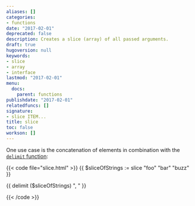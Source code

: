 ```yaml
---
aliases: []
categories:
- functions
date: "2017-02-01"
deprecated: false
description: Creates a slice (array) of all passed arguments.
draft: true
hugoversion: null
keywords:
- slice
- array
- interface
lastmod: "2017-02-01"
menu:
  docs:
    parent: functions
publishdate: "2017-02-01"
relatedfuncs: []
signature:
- slice ITEM...
title: slice
toc: false
workson: []
---
```


One use case is the concatenation of elements in combination with the [`delimit` function][]:

{{< code file="slice.html" >}}
{{ $sliceOfStrings := slice "foo" "bar" "buzz" }}
<!-- returns the slice [ "foo", "bar", "buzz"] -->
{{ delimit ($sliceOfStrings) ", " }}
<!-- returns the string "foo, bar, buzz" -->
{{< /code >}}


[`delimit` function]: /functions/delimit/
